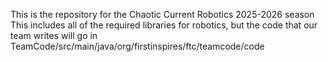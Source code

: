 This is the repository for the Chaotic Current Robotics 2025-2026 season
This includes all of the required libraries for robotics, but the code that our team writes will go in TeamCode/src/main/java/org/firstinspires/ftc/teamcode/code
